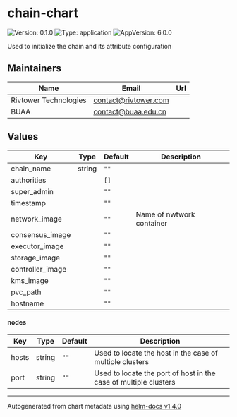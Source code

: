 # chain-chart

![Version: 0.1.0](https://img.shields.io/badge/Version-0.1.0-informational?style=flat-square) ![Type: application](https://img.shields.io/badge/Type-application-informational?style=flat-square) ![AppVersion: 6.0.0](https://img.shields.io/badge/AppVersion-6.0.0-informational?style=flat-square)

Used to initialize the chain and its attribute configuration

## Maintainers

| Name | Email | Url |
| ---- | ------ | --- |
| Rivtower Technologies | contact@rivtower.com |  |
| BUAA | contact@buaa.edu.cn |  |

## Values

| Key | Type | Default | Description |
|-----|------|---------|-------------|
| chain_name | string | `""` |  |
| authorities |  | `[]` |  |
| super_admin |  | `""` |  |
| timestamp |  | `""` |  |
| network_image |  | `""` | Name of nwtwork container |
| consensus_image |  | `""` |  |
| executor_image |  | `""` |  |
| storage_image |  | `""` |  |
| controller_image |  | `""` |  |
| kms_image |  | `""` |  |
| pvc_path |  | `""` |  |
| hostname |  | `""` |  |

#### nodes

| Key | Type | Default | Description |
|-----|------|---------|-------------|
| hosts | string | `""` | Used to locate the host in the case of multiple clusters |
| port | string | `""` | Used to locate the port of host in the case of multiple clusters |



----------------------------------------------
Autogenerated from chart metadata using [helm-docs v1.4.0](https://github.com/norwoodj/helm-docs/releases/v1.4.0)
